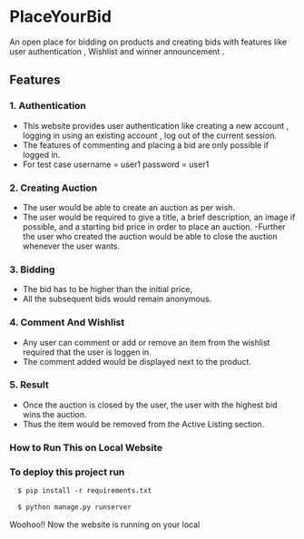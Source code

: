 # PlaceYourBid
An open place for bidding on products and creating bids with features like user authentication , Wishlist and winner announcement .

## Features

### 1. Authentication
- This website provides user authentication like creating a new account , logging in using an existing account , log out of the current session.
- The features of commenting and placing a bid are only possible if logged in.
- For test case
            username = user1
            password = user1

### 2. Creating Auction

- The user would be able to create an auction as per wish.
- The user would be required to give a title, a brief description, an image if possible, and a starting bid price in order to place an auction.
-Further the user who created the auction would be able to close the auction whenever the user wants.

### 3. Bidding

- The bid has to be higher than the initial price,
- All the subsequent bids would remain anonymous.

### 4. Comment And Wishlist

- Any user can comment or add or remove an item from the wishlist required that the user is loggen in.
- The comment added would be displayed next to the product.

### 5. Result 

- Once the auction is closed by the user, the user with the highest bid wins the auction.
- Thus the item would be removed from the Active Listing section.

### How to Run This on Local Website

### To deploy this project run

```bash
  $ pip install -r requirements.txt
```

```bash
  $ python manage.py runserver
```


Woohoo!! Now the website is running on your local

